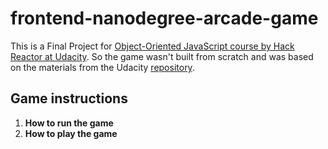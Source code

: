 frontend-nanodegree-arcade-game
===============================

This is a Final Project for [Object-Oriented JavaScript course by Hack Reactor at Udacity](https://www.udacity.com/course/object-oriented-javascript--ud015). So the game wasn't built from scratch and was based on the materials from the Udacity [repository](https://github.com/udacity/frontend-nanodegree-arcade-game). 

## Game instructions 
1. **How to run the game**
2. **How to play the game**
